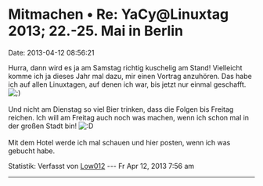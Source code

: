 Mitmachen • Re: YaCy\@Linuxtag 2013; 22.-25. Mai in Berlin
==========================================================

Date: 2013-04-12 08:56:21

Hurra, dann wird es ja am Samstag richtig kuschelig am Stand! Vielleicht
komme ich ja dieses Jahr mal dazu, mir einen Vortrag anzuhören. Das habe
ich auf allen Linuxtagen, auf denen ich war, bis jetzt nur einmal
geschafft.
![;)](http://forum.yacy-websuche.de/images/smilies/icon_e_wink.gif "Wink")\
\
Und nicht am Dienstag so viel Bier trinken, dass die Folgen bis Freitag
reichen. Ich will am Freitag auch noch was machen, wenn ich schon mal in
der großen Stadt bin!
![:D](http://forum.yacy-websuche.de/images/smilies/icon_e_biggrin.gif "Very Happy")\
\
Mit dem Hotel werde ich mal schauen und hier posten, wenn ich was
gebucht habe.

Statistik: Verfasst von
[Low012](http://forum.yacy-websuche.de/memberlist.php?mode=viewprofile&u=62)
--- Fr Apr 12, 2013 7:56 am

------------------------------------------------------------------------
